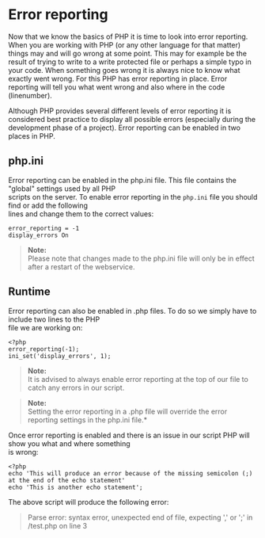 Error reporting
===============

Now that we know the basics of PHP it is time to look into error reporting. When you are working with PHP (or any other language for that matter) things may and will go wrong at some point. This may for example be the result of trying to write to a write protected file or perhaps a simple typo in your code. When something goes wrong it is always nice to know what exactly went wrong. For this PHP has error reporting in place. Error reporting will tell you what went wrong and also where in the code (linenumber).

Although PHP provides several different levels of error reporting it is considered best practice to display all possible errors (especially during the development phase of a project). Error reporting can be enabled in two places in PHP.

php.ini
-------

Error reporting can be enabled in the php.ini file. This file contains the "global" settings used by all PHP  
scripts on the server. To enable error reporting in the `php.ini` file you should find or add the following  
lines and change them to the correct values:

    error_reporting = -1
    display_errors On

> **Note:**  
> Please note that changes made to the php.ini file will only be in effect after a restart of the webservice.

Runtime
-------

Error reporting can also be enabled in .php files. To do so we simply have to include two lines to the PHP  
file we are working on:

    <?php
    error_reporting(-1);
    ini_set('display_errors', 1);

> **Note:**  
> It is advised to always enable error reporting at the top of our file to catch any errors in our script.

> **Note:**  
> Setting the error reporting in a .php file will override the error reporting settings in the php.ini file.*

Once error reporting is enabled and there is an issue in our script PHP will show you what and where something  
is wrong:

    <?php
    echo 'This will produce an error because of the missing semicolon (;) at the end of the echo statement'
    echo 'This is another echo statement';

The above script will produce the following error:

> Parse error: syntax error, unexpected end of file, expecting ',' or ';' in /test.php on line 3